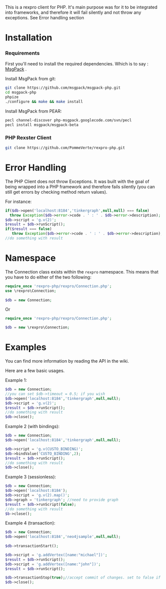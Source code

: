This is a rexpro client for PHP. It's main purpose was for it to be integrated into frameworks, and therefore it will fail silently and not throw any exceptions. See Error handling section 


Installation
===

### Requirements


First you'll need to install the required dependencies. Which is to say : [MsgPack](http://msgpack.org/) .

Install MsgPack from git:
```bash
git clone https://github.com/msgpack/msgpack-php.git
cd msgpack-php
phpize
./configure && make && make install
```

Install MsgPack from PEAR:
```bash
pecl channel-discover php-msgpack.googlecode.com/svn/pecl
pecl install msgpack/msgpack-beta
```

### PHP Rexster Client

```bash
git clone https://github.com/PommeVerte/rexpro-php.git
```

Error Handling
===

The PHP Client does not throw Exceptions. It was built with the goal of being wrapped into a PHP framework and therefore fails silently (you can still get errors by checking method return values).

For instance:

```php
if($db->open('localhost:8184','tinkergraph',null,null) === false)
  throw Exception($db->error->code . ' : ' . $db->error->description);
$db->script = 'g.v(2)';
$result = $db->runScript();
if($result === false)
   throw Exception($db->error->code . ' : ' . $db->error->description);
//do something with result
```

Namespace
===

The Connection class exists within the `rexpro` namespace. This means that you have to do either of the two following:

```php
require_once 'rexpro-php/rexpro/Connection.php';
use \rexpro\Connection;
 
$db = new Connection;
```

Or

```php
require_once 'rexpro-php/rexpro/Connection.php';

$db = new \rexpro\Connection;
```
Examples
===

You can find more information by reading the API in the wiki. 

Here are a few basic usages.

Example 1:

```php
$db = new Connection;
//you can set $db->timeout = 0.5; if you wish
$db->open('localhost:8184','tinkergraph',null,null);
$db->script = 'g.v(2)';
$result = $db->runScript();
//do something with result
$db->close();
```

Example 2 (with bindings):

```php
$db = new Connection;
$db->open('localhost:8184','tinkergraph',null,null);

$db->script = 'g.v(CUSTO_BINDING)';
$db->bindValue('CUSTO_BINDING',2);
$result = $db->runScript();
//do something with result
$db->close();
```

Example 3 (sessionless):

```php
$db = new Connection;
$db->open('localhost:8184');
$db->script = 'g.v(2).map()';
$db->graph = 'tinkergraph'; //need to provide graph
$result = $db->runScript(false);
//do something with result
$b->close();
```

Example 4 (transaction):

```php
$db = new Connection;
$db->open('localhost:8184','neo4jsample',null,null);
  	
$db->transactionStart();

$db->script = 'g.addVertex([name:"michael"])';
$result = $db->runScript();
$db->script = 'g.addVertex([name:"john"])';
$result = $db->runScript();

$db->transactionStop(true);//accept commit of changes. set to false if you wish to cancel changes
$db->close();
```
